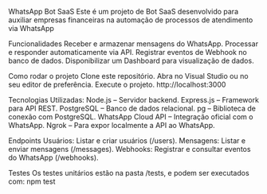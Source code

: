 WhatsApp Bot SaaS
Este é um projeto de Bot SaaS desenvolvido para auxiliar empresas financeiras na automação de processos de atendimento via WhatsApp

Funcionalidades
Receber e armazenar mensagens do WhatsApp.
Processar e responder automaticamente via API.
Registrar eventos de Webhook no banco de dados.
Disponibilizar um Dashboard para visualização de dados.

Como rodar o projeto
Clone este repositório.
Abra no Visual Studio ou no seu editor de preferência.
Execute o projeto.
http://localhost:3000

Tecnologias Utilizadas:
Node.js – Servidor backend.
Express.js – Framework para API REST.
PostgreSQL – Banco de dados relacional.
pg – Biblioteca de conexão com PostgreSQL.
WhatsApp Cloud API – Integração oficial com o WhatsApp.
Ngrok – Para expor localmente a API ao WhatsApp.

Endpoints
Usuários: Listar e criar usuários (/users).
Mensagens: Listar e enviar mensagens (/messages).
Webhooks: Registrar e consultar eventos do WhatsApp (/webhooks).

Testes
Os testes unitários estão na pasta /tests, e podem ser executados com: npm test
